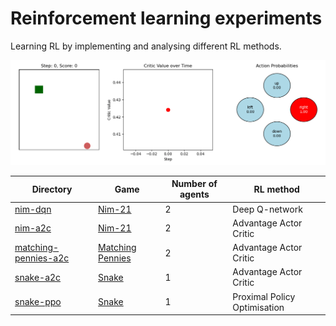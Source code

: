 # Reinforcement learning experiments
Learning RL by implementing and analysing different RL methods.

![RL Snake game visualisation](./snake-a2c/snake_game_visualisation.gif)

| Directory | Game | Number of agents | RL method |
|-|-|-|-
| [nim-dqn](./nim-dqn/) | [Nim-21](https://en.wikipedia.org/wiki/Nim#The_21_game) | 2 | Deep Q-network |
| [nim-a2c](./nim-a2c/) | [Nim-21](https://en.wikipedia.org/wiki/Nim#The_21_game) | 2 | Advantage Actor Critic |
| [matching-pennies-a2c](./matching-pennies-a2c/) | [Matching Pennies](https://en.wikipedia.org/wiki/Matching_pennies) | 2 | Advantage Actor Critic |
| [snake-a2c](./snake-a2c/) | [Snake](https://en.wikipedia.org/wiki/Snake_(video_game_genre)) | 1 | Advantage Actor Critic |
| [snake-ppo](./snake-ppo/) | [Snake](https://en.wikipedia.org/wiki/Snake_(video_game_genre)) | 1 | Proximal Policy Optimisation |
